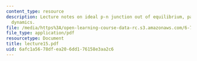 ```yaml
---
content_type: resource
description: Lecture notes on ideal p-n junction out of equilibrium, parasitics, and
  dynamics.
file: /media/https%3A/open-learning-course-data-rc.s3.amazonaws.com/6-720j-integrated-microelectronic-devices-spring-2007/6afc1a5678dfea206dd176158e3aa2c6_lecture15.pdf
file_type: application/pdf
resourcetype: Document
title: lecture15.pdf
uid: 6afc1a56-78df-ea20-6dd1-76158e3aa2c6
---
```

